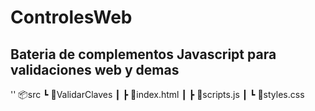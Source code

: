 # ControlesWeb

## Bateria de complementos Javascript para validaciones web y demas
''
📦src
┗ 📂ValidarClaves
┃ ┣ 📜index.html
┃ ┣ 📜scripts.js
┃ ┗ 📜styles.css
